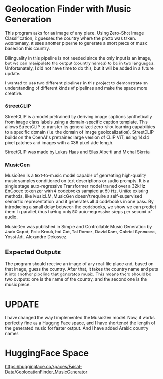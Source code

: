 # Geolocation Finder with Music Generation

This program asks for an image of any place. Using Zero-Shot Image Classification, it guesses the country where the photo was taken. Additionally, it uses another pipeline to generate a short piece of music based on this country.

Bilinguality in this pipeline is not needed since the only input is an image, but we can manipulate the output (country names) to be in two languages. Unfortunately, I did not have time to do this, but it will be added in a future update.

I wanted to use two different pipelines in this project to demonstrate an understanding of different kinds of pipelines and make the space more creative.


### StreetCLIP
StreetCLIP is a model pretrained by deriving image captions synthetically from image class labels using a domain-specific caption template. This allows StreetCLIP to transfer its generalized zero-shot learning capabilities to a specific domain (i.e. the domain of image geolocalization). StreetCLIP builds on the OpenAI's pretrained large version of CLIP ViT, using 14x14 pixel patches and images with a 336 pixel side length.

StreetCLIP was made by Lukas Haas and Silas Alberti and Michal Skreta
### MusicGen
MusicGen is a text-to-music model capable of genreating high-quality music samples conditioned on text descriptions or audio prompts. It is a single stage auto-regressive Transformer model trained over a 32kHz EnCodec tokenizer with 4 codebooks sampled at 50 Hz. Unlike existing methods, like MusicLM, MusicGen doesn't require a self-supervised semantic representation, and it generates all 4 codebooks in one pass. By introducing a small delay between the codebooks, we show we can predict them in parallel, thus having only 50 auto-regressive steps per second of audio.

MusicGen was published in Simple and Controllable Music Generation by Jade Copet, Felix Kreuk, Itai Gat, Tal Remez, David Kant, Gabriel Synnaeve, Yossi Adi, Alexandre Défossez.

## Expected Outputs
The program should receive an image of any real-life place and, based on that image, guess the country. After that, it takes the country name and puts it into another pipeline that generates music. This means there should be two outputs: one is the name of the country, and the second one is the music piece.

# UPDATE
I have changed the way I implemented the MusicGen model. Now, it works perfectly fine as a Hugging Face space, and I have shortened the length of the generated music for faster output. And I have added Arabic country names.

# HuggingFace Space
https://huggingface.co/spaces/Faisal-Data/GeolocationFinder_MusicGenerator
